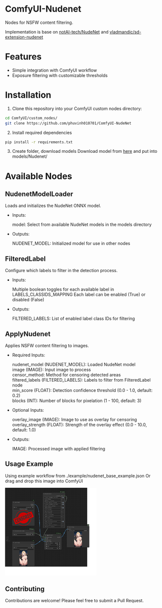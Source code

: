 # ComfyUI-Nudenet

Nodes for NSFW content filtering. 

Implementation is base on [notAI-tech/NudeNet](https://github.com/notAI-tech/NudeNet) and [vladmandic/sd-extension-nudenet](https://github.com/vladmandic/sd-extension-nudenet)


# Features

- Simple integration with ComfyUI workflow
- Exposure filtering with customizable thresholds

# Installation

1. Clone this repository into your ComfyUI custom nodes directory:

```bash
cd ComfyUI/custom_nodes/
git clone https://github.com/phuvinh010701/ComfyUI-NudeNet
```

2. Install required dependencies

```bash
pip install -r requirements.txt
```

3. Create folder, download models
Download model from [here](https://d2xl8ijk56kv4u.cloudfront.net/models/nudenet.onnx)
 and put into models/Nudenet/

# Available Nodes

## NudenetModelLoader
Loads and initializes the NudeNet ONNX model.

- Inputs:

    model: Select from available NudeNet models in the models directory

- Outputs:

    NUDENET_MODEL: Initialized model for use in other nodes

## FilteredLabel
Configure which labels to filter in the detection process.

- Inputs:

    Multiple boolean toggles for each available label in LABELS_CLASSIDS_MAPPING
    Each label can be enabled (True) or disabled (False)

- Outputs:

    FILTERED_LABELS: List of enabled label class IDs for filtering

## ApplyNudenet
Applies NSFW content filtering to images.

- Required Inputs:

    nudenet_model (NUDENET_MODEL): Loaded NudeNet model \
    image (IMAGE): Input image to process \
    censor_method: Method for censoring detected areas \
    filtered_labels (FILTERED_LABELS): Labels to filter from FilteredLabel node \
    min_score (FLOAT): Detection confidence threshold (0.0 - 1.0, default: 0.2) \
    blocks (INT): Number of blocks for pixelation (1 - 100, default: 3)

- Optional Inputs:

    overlay_image (IMAGE): Image to use as overlay for censoring \
    overlay_strength (FLOAT): Strength of the overlay effect (0.0 - 10.0, default: 1.0)

- Outputs:

    IMAGE: Processed image with applied filtering

## Usage Example
Using example workflow from ./example/nudenet_base_example.json
Or drag and drop this image into ComfyUI

<img src="./example/workflow.png" alt="example workflow" width="300"/>

## Contributing
Contributions are welcome! Please feel free to submit a Pull Request.